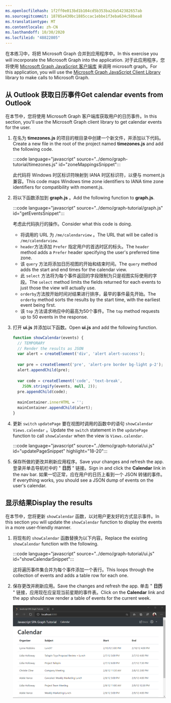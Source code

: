 ```yaml
---
ms.openlocfilehash: 1f2ff0e013bd1b104cd5b353ba2da542382657ab
ms.sourcegitcommit: 18785a430bc1885ccac1ebbe1f3eba634c58bea8
ms.translationtype: MT
ms.contentlocale: zh-CN
ms.lasthandoff: 10/30/2020
ms.locfileid: "48822805"
---
```

<!-- markdownlint-disable MD002 MD041 -->

<span data-ttu-id="d6548-101">在本练习中，将把 Microsoft Graph 合并到应用程序中。</span><span class="sxs-lookup"><span data-stu-id="d6548-101">In this exercise you will incorporate the Microsoft Graph into the application.</span></span> <span data-ttu-id="d6548-102">对于此应用程序，您将使用 [Microsoft Graph JavaScript 客户端库](https://github.com/microsoftgraph/msgraph-sdk-javascript) 来调用 microsoft graph。</span><span class="sxs-lookup"><span data-stu-id="d6548-102">For this application, you will use the [Microsoft Graph JavaScript Client Library](https://github.com/microsoftgraph/msgraph-sdk-javascript) library to make calls to Microsoft Graph.</span></span>

## <a name="get-calendar-events-from-outlook"></a><span data-ttu-id="d6548-103">从 Outlook 获取日历事件</span><span class="sxs-lookup"><span data-stu-id="d6548-103">Get calendar events from Outlook</span></span>

<span data-ttu-id="d6548-104">在本节中，您将使用 Microsoft Graph 客户端库获取用户的日历事件。</span><span class="sxs-lookup"><span data-stu-id="d6548-104">In this section, you'll use the Microsoft Graph client library to get calendar events for the user.</span></span>

1. <span data-ttu-id="d6548-105">在名为 **timezones.js** 的项目的根目录中创建一个新文件，并添加以下代码。</span><span class="sxs-lookup"><span data-stu-id="d6548-105">Create a new file in the root of the project named **timezones.js** and add the following code.</span></span>

    :::code language="javascript" source="../demo/graph-tutorial/timezones.js" id="zoneMappingsSnippet":::

    <span data-ttu-id="d6548-106">此代码将 Windows 时区标识符映射到 IANA 时区标识符，以便与 moment.js 兼容。</span><span class="sxs-lookup"><span data-stu-id="d6548-106">This code maps Windows time zone identifiers to IANA time zone identifiers for compatibility with moment.js.</span></span>

1. <span data-ttu-id="d6548-107">将以下函数添加到 **graph.js** 。</span><span class="sxs-lookup"><span data-stu-id="d6548-107">Add the following function to **graph.js**.</span></span>

    :::code language="javascript" source="../demo/graph-tutorial/graph.js" id="getEventsSnippet":::

    <span data-ttu-id="d6548-108">考虑此代码执行的操作。</span><span class="sxs-lookup"><span data-stu-id="d6548-108">Consider what this code is doing.</span></span>

    - <span data-ttu-id="d6548-109">将调用的 URL 为 `/me/calendarview` 。</span><span class="sxs-lookup"><span data-stu-id="d6548-109">The URL that will be called is `/me/calendarview`.</span></span>
    - <span data-ttu-id="d6548-110">`header`方法添加 `Prefer` 指定用户的首选时区的标头。</span><span class="sxs-lookup"><span data-stu-id="d6548-110">The `header` method adds a `Prefer` header specifying the user's preferred time zone.</span></span>
    - <span data-ttu-id="d6548-111">该 `query` 方法将添加日历视图的开始和结束时间。</span><span class="sxs-lookup"><span data-stu-id="d6548-111">The `query` method adds the start and end times for the calendar view.</span></span>
    - <span data-ttu-id="d6548-112">此 `select` 方法将为每个事件返回的字段限制为只是视图实际使用的字段。</span><span class="sxs-lookup"><span data-stu-id="d6548-112">The `select` method limits the fields returned for each events to just those the view will actually use.</span></span>
    - <span data-ttu-id="d6548-113">`orderby`方法按开始时间对结果进行排序，最早的事件最先开始。</span><span class="sxs-lookup"><span data-stu-id="d6548-113">The `orderby` method sorts the results by the start time, with the earliest event being first.</span></span>
    - <span data-ttu-id="d6548-114">该 `top` 方法请求响应中的最高为50个事件。</span><span class="sxs-lookup"><span data-stu-id="d6548-114">The `top` method requests up to 50 events in the response.</span></span>

1. <span data-ttu-id="d6548-115">打开 **ui.js** 并添加以下函数。</span><span class="sxs-lookup"><span data-stu-id="d6548-115">Open **ui.js** and add the following function.</span></span>

    ```javascript
    function showCalendar(events) {
      // TEMPORARY
      // Render the results as JSON
      var alert = createElement('div', 'alert alert-success');

      var pre = createElement('pre', 'alert-pre border bg-light p-2');
      alert.appendChild(pre);

      var code = createElement('code', 'text-break',
        JSON.stringify(events, null, 2));
      pre.appendChild(code);

      mainContainer.innerHTML = '';
      mainContainer.appendChild(alert);
    }
    ```

1. <span data-ttu-id="d6548-116">更新 `switch` `updatePage` 要在视图时调用的函数中的语句 `showCalendar` `Views.calendar` 。</span><span class="sxs-lookup"><span data-stu-id="d6548-116">Update the `switch` statement in the `updatePage` function to call `showCalendar` when the view is `Views.calendar`.</span></span>

    :::code language="javascript" source="../demo/graph-tutorial/ui.js" id="updatePageSnippet" highlight="18-20":::

1. <span data-ttu-id="d6548-117">保存所做的更改并刷新应用程序。</span><span class="sxs-lookup"><span data-stu-id="d6548-117">Save your changes and refresh the app.</span></span> <span data-ttu-id="d6548-118">登录并单击导航栏中的 " **日历** " 链接。</span><span class="sxs-lookup"><span data-stu-id="d6548-118">Sign in and click the **Calendar** link in the nav bar.</span></span> <span data-ttu-id="d6548-119">如果一切正常，应在用户的日历上看到一个 JSON 转储的事件。</span><span class="sxs-lookup"><span data-stu-id="d6548-119">If everything works, you should see a JSON dump of events on the user's calendar.</span></span>

## <a name="display-the-results"></a><span data-ttu-id="d6548-120">显示结果</span><span class="sxs-lookup"><span data-stu-id="d6548-120">Display the results</span></span>

<span data-ttu-id="d6548-121">在本节中，您将更新 `showCalendar` 函数，以对用户更友好的方式显示事件。</span><span class="sxs-lookup"><span data-stu-id="d6548-121">In this section you will update the `showCalendar` function to display the events in a more user-friendly manner.</span></span>

1. <span data-ttu-id="d6548-122">将现有的 `showCalendar` 函数替换为以下内容。</span><span class="sxs-lookup"><span data-stu-id="d6548-122">Replace the existing `showCalendar` function with the following.</span></span>

    :::code language="javascript" source="../demo/graph-tutorial/ui.js" id="showCalendarSnippet":::

    <span data-ttu-id="d6548-123">这将遍历事件集合并为每个事件添加一个表行。</span><span class="sxs-lookup"><span data-stu-id="d6548-123">This loops through the collection of events and adds a table row for each one.</span></span>

1. <span data-ttu-id="d6548-124">保存更改并刷新应用。</span><span class="sxs-lookup"><span data-stu-id="d6548-124">Save the changes and refresh the app.</span></span> <span data-ttu-id="d6548-125">单击 " **日历** " 链接，应用现在应呈现当前星期的事件表。</span><span class="sxs-lookup"><span data-stu-id="d6548-125">Click on the **Calendar** link and the app should now render a table of events for the current week.</span></span>

    ![事件表的屏幕截图](./images/calendar-list.png)
